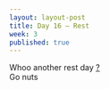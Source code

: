 ```yaml
---
layout: layout-post
title: Day 16 — Rest
week: 3
published: true
---
```


<div class="ex_list">

  <div class="ex">
    <div class="name">
      Whoo another rest day
      <a href="https://www.youtube.com/watch?v=WRylMkvahjM" target="_blank">?</a>
    </div>
    <div class="set">Go nuts </div>
    <div class="rep"></div>
  </div>

</div>



